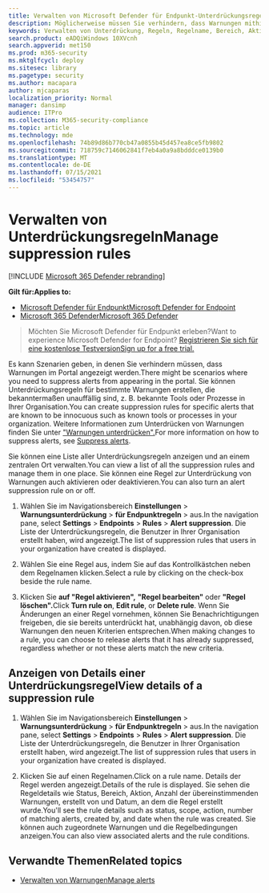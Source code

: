 ```yaml
---
title: Verwalten von Microsoft Defender für Endpunkt-Unterdrückungsregeln
description: Möglicherweise müssen Sie verhindern, dass Warnungen mithilfe von Unterdrückungsregeln im Portal angezeigt werden. Erfahren Sie, wie Sie Ihre Unterdrückungsregeln in Microsoft Defender für Endpunkt verwalten.
keywords: Verwalten von Unterdrückung, Regeln, Regelname, Bereich, Aktion, Warnungen, aktivieren, deaktivieren
search.product: eADQiWindows 10XVcnh
search.appverid: met150
ms.prod: m365-security
ms.mktglfcycl: deploy
ms.sitesec: library
ms.pagetype: security
ms.author: macapara
author: mjcaparas
localization_priority: Normal
manager: dansimp
audience: ITPro
ms.collection: M365-security-compliance
ms.topic: article
ms.technology: mde
ms.openlocfilehash: 74b89d86b770cb47a0855b45d457ea8ce5fb9802
ms.sourcegitcommit: 718759c7146062841f7eb4a0a9a8bdddce0139b0
ms.translationtype: MT
ms.contentlocale: de-DE
ms.lasthandoff: 07/15/2021
ms.locfileid: "53454757"
---
```

# <a name="manage-suppression-rules"></a><span data-ttu-id="72b84-105">Verwalten von Unterdrückungsregeln</span><span class="sxs-lookup"><span data-stu-id="72b84-105">Manage suppression rules</span></span>

[!INCLUDE [Microsoft 365 Defender rebranding](../../includes/microsoft-defender.md)]


<span data-ttu-id="72b84-106">**Gilt für:**</span><span class="sxs-lookup"><span data-stu-id="72b84-106">**Applies to:**</span></span>
- [<span data-ttu-id="72b84-107">Microsoft Defender für Endpunkt</span><span class="sxs-lookup"><span data-stu-id="72b84-107">Microsoft Defender for Endpoint</span></span>](https://go.microsoft.com/fwlink/p/?linkid=2154037)
- [<span data-ttu-id="72b84-108">Microsoft 365 Defender</span><span class="sxs-lookup"><span data-stu-id="72b84-108">Microsoft 365 Defender</span></span>](https://go.microsoft.com/fwlink/?linkid=2118804)

> <span data-ttu-id="72b84-109">Möchten Sie Microsoft Defender für Endpunkt erleben?</span><span class="sxs-lookup"><span data-stu-id="72b84-109">Want to experience Microsoft Defender for Endpoint?</span></span> [<span data-ttu-id="72b84-110">Registrieren Sie sich für eine kostenlose Testversion</span><span class="sxs-lookup"><span data-stu-id="72b84-110">Sign up for a free trial.</span></span>](https://www.microsoft.com/microsoft-365/windows/microsoft-defender-atp?ocid=docs-wdatp-exposedapis-abovefoldlink)


<span data-ttu-id="72b84-111">Es kann Szenarien geben, in denen Sie verhindern müssen, dass Warnungen im Portal angezeigt werden.</span><span class="sxs-lookup"><span data-stu-id="72b84-111">There might be scenarios where you need to suppress alerts from appearing in the portal.</span></span> <span data-ttu-id="72b84-112">Sie können Unterdrückungsregeln für bestimmte Warnungen erstellen, die bekanntermaßen unauffällig sind, z. B. bekannte Tools oder Prozesse in Ihrer Organisation.</span><span class="sxs-lookup"><span data-stu-id="72b84-112">You can create suppression rules for specific alerts that are known to be innocuous such as known tools or processes in your organization.</span></span> <span data-ttu-id="72b84-113">Weitere Informationen zum Unterdrücken von Warnungen finden Sie unter ["Warnungen unterdrücken".](manage-alerts.md)</span><span class="sxs-lookup"><span data-stu-id="72b84-113">For more information on how to suppress alerts, see [Suppress alerts](manage-alerts.md).</span></span>

<span data-ttu-id="72b84-114">Sie können eine Liste aller Unterdrückungsregeln anzeigen und an einem zentralen Ort verwalten.</span><span class="sxs-lookup"><span data-stu-id="72b84-114">You can view a list of all the suppression rules and manage them in one place.</span></span> <span data-ttu-id="72b84-115">Sie können eine Regel zur Unterdrückung von Warnungen auch aktivieren oder deaktivieren.</span><span class="sxs-lookup"><span data-stu-id="72b84-115">You can also turn an alert suppression rule on or off.</span></span>


1. <span data-ttu-id="72b84-116">Wählen Sie im Navigationsbereich **Einstellungen**  >  **Warnungsunterdrückung**  >  **für Endpunktregeln**  >  aus.</span><span class="sxs-lookup"><span data-stu-id="72b84-116">In the navigation pane, select **Settings** > **Endpoints** > **Rules** > **Alert suppression**.</span></span> <span data-ttu-id="72b84-117">Die Liste der Unterdrückungsregeln, die Benutzer in Ihrer Organisation erstellt haben, wird angezeigt.</span><span class="sxs-lookup"><span data-stu-id="72b84-117">The list of suppression rules that users in your organization have created is displayed.</span></span>

2. <span data-ttu-id="72b84-118">Wählen Sie eine Regel aus, indem Sie auf das Kontrollkästchen neben dem Regelnamen klicken.</span><span class="sxs-lookup"><span data-stu-id="72b84-118">Select a rule by clicking on the check-box beside the rule name.</span></span>

3. <span data-ttu-id="72b84-119">Klicken Sie **auf "Regel aktivieren",** **"Regel bearbeiten"** oder **"Regel löschen".**</span><span class="sxs-lookup"><span data-stu-id="72b84-119">Click **Turn rule on**, **Edit rule**, or  **Delete rule**.</span></span> <span data-ttu-id="72b84-120">Wenn Sie Änderungen an einer Regel vornehmen, können Sie Benachrichtigungen freigeben, die sie bereits unterdrückt hat, unabhängig davon, ob diese Warnungen den neuen Kriterien entsprechen.</span><span class="sxs-lookup"><span data-stu-id="72b84-120">When making changes to a rule, you can choose to release alerts that it has already suppressed, regardless whether or not these alerts match the new criteria.</span></span> 


## <a name="view-details-of-a-suppression-rule"></a><span data-ttu-id="72b84-121">Anzeigen von Details einer Unterdrückungsregel</span><span class="sxs-lookup"><span data-stu-id="72b84-121">View details of a suppression rule</span></span>

1. <span data-ttu-id="72b84-122">Wählen Sie im Navigationsbereich **Einstellungen**  >  **Warnungsunterdrückung**  >  **für Endpunktregeln**  >  aus.</span><span class="sxs-lookup"><span data-stu-id="72b84-122">In the navigation pane, select **Settings** > **Endpoints** > **Rules** > **Alert suppression**.</span></span> <span data-ttu-id="72b84-123">Die Liste der Unterdrückungsregeln, die Benutzer in Ihrer Organisation erstellt haben, wird angezeigt.</span><span class="sxs-lookup"><span data-stu-id="72b84-123">The list of suppression rules that users in your organization have created is displayed.</span></span>

2. <span data-ttu-id="72b84-124">Klicken Sie auf einen Regelnamen.</span><span class="sxs-lookup"><span data-stu-id="72b84-124">Click on a rule name.</span></span> <span data-ttu-id="72b84-125">Details der Regel werden angezeigt.</span><span class="sxs-lookup"><span data-stu-id="72b84-125">Details of the rule is displayed.</span></span> <span data-ttu-id="72b84-126">Sie sehen die Regeldetails wie Status, Bereich, Aktion, Anzahl der übereinstimmenden Warnungen, erstellt von und Datum, an dem die Regel erstellt wurde.</span><span class="sxs-lookup"><span data-stu-id="72b84-126">You'll see the rule details such as  status, scope, action, number of matching alerts, created by, and date when the rule was created.</span></span> <span data-ttu-id="72b84-127">Sie können auch zugeordnete Warnungen und die Regelbedingungen anzeigen.</span><span class="sxs-lookup"><span data-stu-id="72b84-127">You can also view associated alerts and the rule conditions.</span></span>

## <a name="related-topics"></a><span data-ttu-id="72b84-128">Verwandte Themen</span><span class="sxs-lookup"><span data-stu-id="72b84-128">Related topics</span></span>

- [<span data-ttu-id="72b84-129">Verwalten von Warnungen</span><span class="sxs-lookup"><span data-stu-id="72b84-129">Manage alerts</span></span>](manage-alerts.md)
